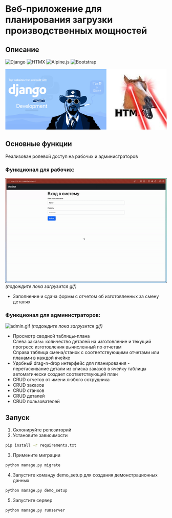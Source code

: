 # Веб-приложение для планирования загрузки производственных мощностей

## Описание
![Django](https://img.shields.io/badge/Django-092E20?style=for-the-badge&logo=django&logoColor=white)
![HTMX](https://img.shields.io/badge/HTMX-FF69B4?style=for-the-badge&logo=htmx&logoColor=white)
![Alpine.js](https://img.shields.io/badge/Alpine.js-8BC0D0?style=for-the-badge&logo=alpine.js&logoColor=white)
![Bootstrap](https://img.shields.io/badge/Bootstrap-563D7C?style=for-the-badge&logo=bootstrap&logoColor=white)

![img.png](readme_logos.png)

## Основные функции

Реализован ролевой доступ на рабочих и администраторов

### Функционал для рабочих:
![worker.gif](worker.gif)
_(подождите пока загрузится gif)_
- Заполнение и сдача формы с отчетом об изготовленных за смену деталях

### Функционал для администраторов:
![admin.gif](admin.gif)
_(подождите пока загрузится gif)_
- Просмотр сводной таблицы-плана <br>
  Слева заказы: количество деталей на изготовление и текущий прогресс изготовления вычисленный по отчетам <br>
  Справа таблица смена/станок с соответствующими отчетами или планами в каждой ячейке
- Удобный drag-n-drop интерфейс для планирования - перетаскивание детали из списка заказов в ячейку таблицы автоматически создает соответствующий план
- CRUD отчетов от имени любого сотрудника
- CRUD заказов
- CRUD станков
- CRUD деталей
- CRUD пользователей

## Запуск

1. Склонируйте репозиторий
2. Установите зависимости
```bash
pip install -r requirements.txt
```
3. Примените миграции
```bash
python manage.py migrate
```
4. Запустите команду demo_setup для создания демонстрационных данных
```bash
python manage.py demo_setup
```
5. Запустите сервер
```bash
python manage.py runserver
```

